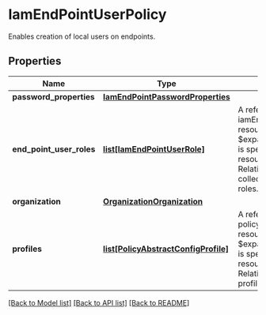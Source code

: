 # IamEndPointUserPolicy

Enables creation of local users on endpoints. 
## Properties
Name | Type | Description | Notes
------------ | ------------- | ------------- | -------------
**password_properties** | [**IamEndPointPasswordProperties**](IamEndPointPasswordProperties.md) |  | [optional] 
**end_point_user_roles** | [**list[IamEndPointUserRole]**](IamEndPointUserRole.md) | A reference to a iamEndPointUserRole resource. When the $expand query parameter is specified, the referenced resource is returned inline. Relationship to the collection of Endpoint user roles.  | [optional] 
**organization** | [**OrganizationOrganization**](.md) |  | [optional] 
**profiles** | [**list[PolicyAbstractConfigProfile]**](PolicyAbstractConfigProfile.md) | A reference to a policyAbstractConfigProfile resource. When the $expand query parameter is specified, the referenced resource is returned inline. Relationship to the server profile object.  | [optional] 

[[Back to Model list]](../README.md#documentation-for-models) [[Back to API list]](../README.md#documentation-for-api-endpoints) [[Back to README]](../README.md)



